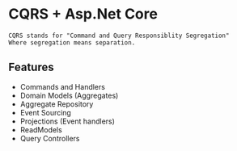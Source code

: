# CQRS + Asp.Net Core
````
CQRS stands for "Command and Query Responsiblity Segregation"
Where segregation means separation.
````

## Features
- Commands and Handlers
- Domain Models (Aggregates)
- Aggregate Repository
- Event Sourcing
- Projections (Event handlers)
- ReadModels
- Query Controllers
